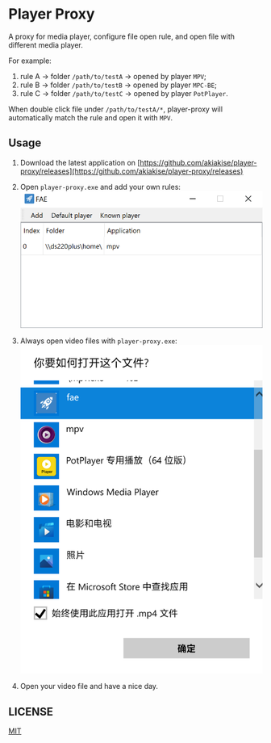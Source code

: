 # Player Proxy

A proxy for media player, configure file open rule, and open file with different media player.

For example:

1. rule A -> folder `/path/to/testA` -> opened by player `MPV`;
2. rule B -> folder `/path/to/testB` -> opened by player `MPC-BE`;
3. rule C -> folder `/path/to/testC` -> opened by player `PotPlayer`.

When double click file under `/path/to/testA/*`, player-proxy will automatically match the rule and open it with `MPV`.

## Usage

1. Download the latest application
   on [https://github.com/akiakise/player-proxy/releases](https://github.com/akiakise/player-proxy/releases)

2. Open `player-proxy.exe` and add your own rules:
   ![config](resources/1-config.png)

3. Always open video files with `player-proxy.exe`:
   ![association](resources/2-association.png)

4. Open your video file and have a nice day.

## LICENSE

[MIT](LICENSE)
